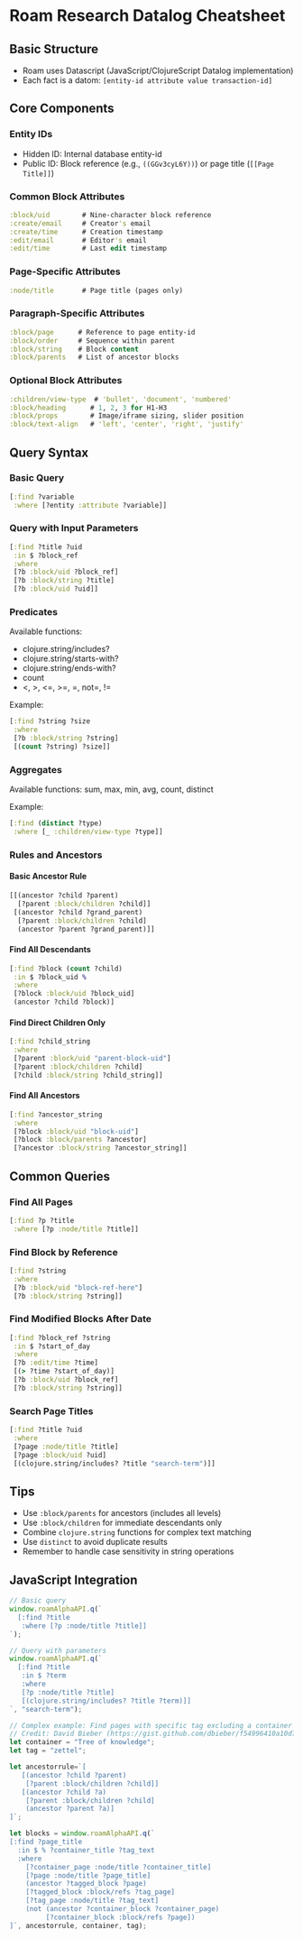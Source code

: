 # Roam Research Datalog Cheatsheet

## Basic Structure
- Roam uses Datascript (JavaScript/ClojureScript Datalog implementation)
- Each fact is a datom: `[entity-id attribute value transaction-id]`

## Core Components
### Entity IDs
- Hidden ID: Internal database entity-id
- Public ID: Block reference (e.g., `((GGv3cyL6Y))`) or page title (`[[Page Title]]`)

### Common Block Attributes
```clojure
:block/uid        # Nine-character block reference
:create/email     # Creator's email
:create/time      # Creation timestamp
:edit/email       # Editor's email  
:edit/time        # Last edit timestamp
```

### Page-Specific Attributes
```clojure
:node/title       # Page title (pages only)
```

### Paragraph-Specific Attributes
```clojure
:block/page      # Reference to page entity-id
:block/order     # Sequence within parent
:block/string    # Block content
:block/parents   # List of ancestor blocks
```

### Optional Block Attributes
```clojure
:children/view-type  # 'bullet', 'document', 'numbered'
:block/heading      # 1, 2, 3 for H1-H3
:block/props        # Image/iframe sizing, slider position
:block/text-align   # 'left', 'center', 'right', 'justify'
```

## Query Syntax

### Basic Query
```clojure
[:find ?variable
 :where [?entity :attribute ?variable]]
```

### Query with Input Parameters
```clojure
[:find ?title ?uid
 :in $ ?block_ref
 :where 
 [?b :block/uid ?block_ref]
 [?b :block/string ?title]
 [?b :block/uid ?uid]]
```

### Predicates
Available functions:
- clojure.string/includes?
- clojure.string/starts-with?
- clojure.string/ends-with?
- count
- <, >, <=, >=, =, not=, !=

Example:
```clojure
[:find ?string ?size
 :where 
 [?b :block/string ?string]
 [(count ?string) ?size]]
```

### Aggregates
Available functions: sum, max, min, avg, count, distinct

Example:
```clojure
[:find (distinct ?type)
 :where [_ :children/view-type ?type]]
```

### Rules and Ancestors

#### Basic Ancestor Rule
```clojure
[[(ancestor ?child ?parent)
  [?parent :block/children ?child]]
 [(ancestor ?child ?grand_parent)
  [?parent :block/children ?child]
  (ancestor ?parent ?grand_parent)]]
```

#### Find All Descendants
```clojure
[:find ?block (count ?child)
 :in $ ?block_uid %
 :where 
 [?block :block/uid ?block_uid]
 (ancestor ?child ?block)]
```

#### Find Direct Children Only
```clojure
[:find ?child_string
 :where
 [?parent :block/uid "parent-block-uid"]
 [?parent :block/children ?child]
 [?child :block/string ?child_string]]
```

#### Find All Ancestors
```clojure
[:find ?ancestor_string
 :where
 [?block :block/uid "block-uid"]
 [?block :block/parents ?ancestor]
 [?ancestor :block/string ?ancestor_string]]
```

## Common Queries

### Find All Pages
```clojure
[:find ?p ?title
 :where [?p :node/title ?title]]
```

### Find Block by Reference
```clojure
[:find ?string
 :where 
 [?b :block/uid "block-ref-here"]
 [?b :block/string ?string]]
```

### Find Modified Blocks After Date
```clojure
[:find ?block_ref ?string
 :in $ ?start_of_day
 :where 
 [?b :edit/time ?time]
 [(> ?time ?start_of_day)]
 [?b :block/uid ?block_ref]
 [?b :block/string ?string]]
```

### Search Page Titles
```clojure
[:find ?title ?uid
 :where 
 [?page :node/title ?title]
 [?page :block/uid ?uid]
 [(clojure.string/includes? ?title "search-term")]]
```

## Tips
- Use `:block/parents` for ancestors (includes all levels)
- Use `:block/children` for immediate descendants only
- Combine `clojure.string` functions for complex text matching
- Use `distinct` to avoid duplicate results
- Remember to handle case sensitivity in string operations

## JavaScript Integration
```javascript
// Basic query
window.roamAlphaAPI.q(`
  [:find ?title
   :where [?p :node/title ?title]]
`);

// Query with parameters
window.roamAlphaAPI.q(`
  [:find ?title
   :in $ ?term
   :where 
   [?p :node/title ?title]
   [(clojure.string/includes? ?title ?term)]]
`, "search-term");

// Complex example: Find pages with specific tag excluding a container
// Credit: David Bieber (https://gist.github.com/dbieber/f54996410a10d755b5ea61dd9923164b)
let container = "Tree of knowledge";
let tag = "zettel";

let ancestorrule=`[ 
   [(ancestor ?child ?parent) 
    [?parent :block/children ?child]]
   [(ancestor ?child ?a) 
    [?parent :block/children ?child] 
    (ancestor ?parent ?a)]
]`;

let blocks = window.roamAlphaAPI.q(`
[:find ?page_title
  :in $ % ?container_title ?tag_text
  :where 
    [?container_page :node/title ?container_title]
    [?page :node/title ?page_title]
    (ancestor ?tagged_block ?page)
    [?tagged_block :block/refs ?tag_page]
    [?tag_page :node/title ?tag_text]
    (not (ancestor ?container_block ?container_page)
         [?container_block :block/refs ?page])
]`, ancestorrule, container, tag);
```
